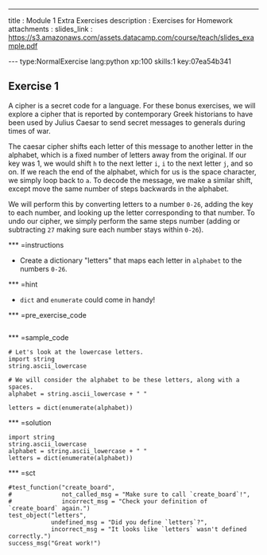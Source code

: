 ---
title       : Module 1 Extra Exercises
description : Exercises for Homework
attachments :
  slides_link : https://s3.amazonaws.com/assets.datacamp.com/course/teach/slides_example.pdf
  
--- type:NormalExercise lang:python xp:100 skills:1 key:07ea54b341
## Exercise 1

A cipher is a secret code for a language.  For these bonus exercises, we will explore a cipher that is reported by contemporary Greek historians to have been used by Julius Caesar to send secret messages to generals during times of war.

The caesar cipher shifts each letter of this message to another letter in the alphabet, which is a fixed number of letters away from the original.  If our key was 1, we would shift `h` to the next letter `i`, `i` to the next letter `j`, and so on.  If we reach the end of the alphabet, which for us is the space character, we simply loop back to `a`. To decode the message, we make a similar shift, except move the same number of steps backwards in the alphabet.

We will perform this by converting letters to a number `0-26`, adding the key to each number, and looking up the letter corresponding to that number. To undo our cipher, we simply perform the same steps number (adding or subtracting `27` making sure each number stays within `0-26`).

*** =instructions
-  Create a dictionary "letters" that maps each letter in `alphabet` to the numbers `0-26`.

*** =hint
- `dict` and `enumerate` could come in handy!

*** =pre_exercise_code
```{python}
```

*** =sample_code
```{python}
# Let's look at the lowercase letters.
import string
string.ascii_lowercase

# We will consider the alphabet to be these letters, along with a spaces.
alphabet = string.ascii_lowercase + " "

letters = dict(enumerate(alphabet))

```

*** =solution
```{python}
import string
string.ascii_lowercase
alphabet = string.ascii_lowercase + " "
letters = dict(enumerate(alphabet))
```

*** =sct
```{python}
#test_function("create_board",
#              not_called_msg = "Make sure to call `create_board`!",
#              incorrect_msg = "Check your definition of `create_board` again.")
test_object("letters",
            undefined_msg = "Did you define `letters`?",
            incorrect_msg = "It looks like `letters` wasn't defined correctly.")
success_msg("Great work!")
```

